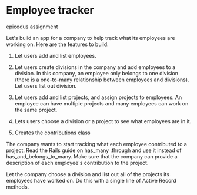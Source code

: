 Employee tracker
=========
epicodus assignment

Let's build an app for a company to help track what its employees are working on. Here are the features to build:

1. Let users add and list employees.

2. Let users create divisions in the company and add employees to a division. In this company, an employee only belongs to one division (there is a one-to-many relationship between employees and divisions). Let users list out division.

3. Let users add and list projects, and assign projects to employees. An employee can have multiple projects and many employees can work on the same project.

4. Lets users choose a division or a project to see what employees are in it.

5. Creates the contributions class

The company wants to start tracking what each employee contributed to a project. Read the Rails guide on has_many :through and use it instead of has_and_belongs_to_many. Make sure that the company can provide a description of each employee's contribution to the project.

Let the company choose a division and list out all of the projects its employees have worked on. Do this with a single line of Active Record methods.
